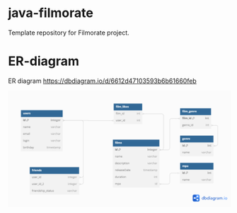 # java-filmorate
Template repository for Filmorate project.

# ER-diagram
ER diagram https://dbdiagram.io/d/6612d47103593b6b61660feb

![ER diagram](/src/main/resources/ER_diagram.png)

